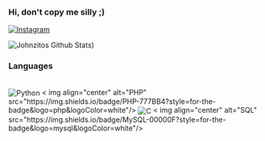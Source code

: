 ### Hi, don't copy me silly ;)

[![Instagram](https://img.shields.io/badge/Instagram-E4405F?style=for-the-badge&logo=instagram&logoColor=white)](https://www.instagram.com/johnzitos_cn/)



![Johnzitos Github Stats](https://github-readme-stats.vercel.app/api?username=Johnzitos&show_icons=true&theme=radical))

### Languages
<div style="display: inline_block"><br/>
<img align="center" alt="Python" src="https://img.shields.io/badge/Python-14354C?style=for-the-badge&logo=python&logoColor=white"/>
 < img align="center" alt="PHP" src="https://img.shields.io/badge/PHP-777BB4?style=for-the-badge&logo=php&logoColor=white"/>
  <img align="center" alt="C" src="https://img.shields.io/badge/C-00599C?style=for-the-badge&logo=c&logoColor=white"/>
 < img align="center" alt="SQL" src="https://img.shields.io/badge/MySQL-00000F?style=for-the-badge&logo=mysql&logoColor=white"/>
</div>
